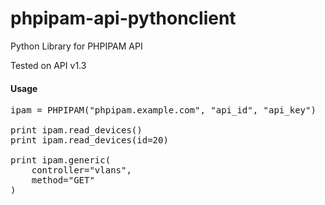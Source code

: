 phpipam-api-pythonclient
=================

Python Library for PHPIPAM API 

Tested on API v1.3

<h4>Usage</h4>

<pre>
ipam = PHPIPAM("phpipam.example.com", "api_id", "api_key")

print ipam.read_devices()
print ipam.read_devices(id=20)

print ipam.generic(
    controller="vlans",
    method="GET"
)
</pre>
